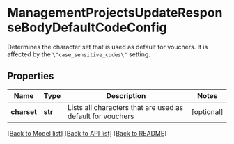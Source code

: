 # ManagementProjectsUpdateResponseBodyDefaultCodeConfig

Determines the character set that is used as default for vouchers. It is affected by the `\"case_sensitive_codes\"` setting.

## Properties

Name | Type | Description | Notes
------------ | ------------- | ------------- | -------------
**charset** | **str** | Lists all characters that are used as default for vouchers | [optional] 

[[Back to Model list]](../README.md#documentation-for-models) [[Back to API list]](../README.md#documentation-for-api-endpoints) [[Back to README]](../README.md)



